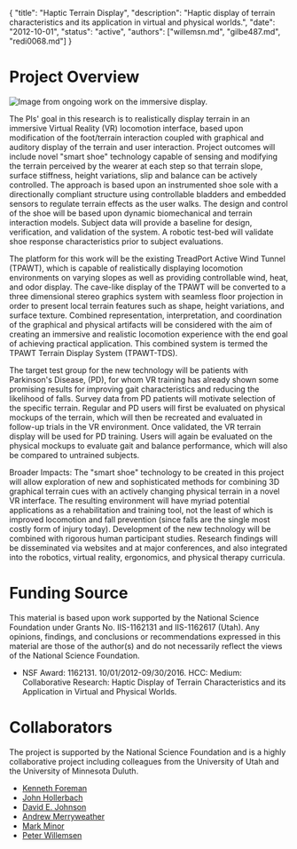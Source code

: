 {
	"title": "Haptic Terrain Display",
	"description": "Haptic display of terrain characteristics and its application in virtual and physical worlds.",
	"date": "2012-10-01",
	"status": "active",
	"authors": ["willemsn.md", "gilbe487.md", "redi0068.md"]
}

Project Overview
================

![Image from ongoing work on the immersive display.](http://d.umn.edu/~sivelab/media/hapticTerrain_011314.jpg "Haptic Terrain Stereo Display System")

The PIs' goal in this research is to realistically display terrain in
an immersive Virtual Reality (VR) locomotion interface, based upon
modification of the foot/terrain interaction coupled with graphical
and auditory display of the terrain and user interaction. Project
outcomes will include novel "smart shoe" technology capable of sensing
and modifying the terrain perceived by the wearer at each step so that
terrain slope, surface stiffness, height variations, slip and balance
can be actively controlled. The approach is based upon an instrumented
shoe sole with a directionally compliant structure using controllable
bladders and embedded sensors to regulate terrain effects as the user
walks. The design and control of the shoe will be based upon dynamic
biomechanical and terrain interaction models. Subject data will
provide a baseline for design, verification, and validation of the
system. A robotic test-bed will validate shoe response characteristics
prior to subject evaluations.

The platform for this work will be the existing TreadPort Active Wind
Tunnel (TPAWT), which is capable of realistically displaying
locomotion environments on varying slopes as well as providing
controllable wind, heat, and odor display. The cave-like display of
the TPAWT will be converted to a three dimensional stereo graphics
system with seamless floor projection in order to present local
terrain features such as shape, height variations, and surface
texture. Combined representation, interpretation, and coordination of
the graphical and physical artifacts will be considered with the aim
of creating an immersive and realistic locomotion experience with the
end goal of achieving practical application. This combined system is
termed the TPAWT Terrain Display System (TPAWT-TDS).

The target test group for the new technology will be patients with
Parkinson's Disease, (PD), for whom VR training has already shown some
promising results for improving gait characteristics and reducing the
likelihood of falls. Survey data from PD patients will motivate
selection of the specific terrain. Regular and PD users will first be
evaluated on physical mockups of the terrain, which will then be
recreated and evaluated in follow-up trials in the VR
environment. Once validated, the VR terrain display will be used for
PD training. Users will again be evaluated on the physical mockups to
evaluate gait and balance performance, which will also be compared to
untrained subjects.

Broader Impacts: The "smart shoe" technology to be created in this
project will allow exploration of new and sophisticated methods for
combining 3D graphical terrain cues with an actively changing physical
terrain in a novel VR interface. The resulting environment will have
myriad potential applications as a rehabilitation and training tool,
not the least of which is improved locomotion and fall prevention
(since falls are the single most costly form of injury
today). Development of the new technology will be combined with
rigorous human participant studies. Research findings will be
disseminated via websites and at major conferences, and also
integrated into the robotics, virtual reality, ergonomics, and
physical therapy curricula.

Funding Source
==============

This material is based upon work supported by the National Science
Foundation under Grants No. IIS-1162131 and IIS-1162617 (Utah).  Any
opinions, findings, and conclusions or recommendations expressed in
this material are those of the author(s) and do not necessarily
reflect the views of the National Science Foundation.

* NSF Award: 1162131. 10/01/2012-09/30/2016. HCC: Medium: Collaborative Research: Haptic Display of Terrain Characteristics and its Application in Virtual and Physical Worlds.

Collaborators
=============

The project is supported by the National Science Foundation and is a
highly collaborative project including colleagues from the University
of Utah and the University of Minnesota Duluth.

* [Kenneth Foreman](http://www.health.utah.edu/pt/facultystaff/faculty/foreman.html)
* [John Hollerbach](http://mech.utah.edu/people/faculty/rob-stoll-assistant-professor/)
* [David E. Johnson](http://www.cs.utah.edu/~dejohnso/)
* [Andrew Merryweather](http://mech.utah.edu/people/faculty/andrew-merryweather-assistant-professor/)
* [Mark Minor](http://mech.utah.edu/people/faculty/mark-a-minor-associate-professor/)
* [Peter Willemsen](http://www.d.umn.edu/~willemsn)



